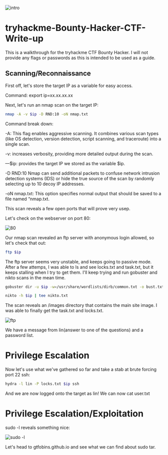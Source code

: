![intro](https://github.com/user-attachments/assets/cc79dcbb-e793-41b2-835b-4e435651a585)

# tryhackme-Bounty-Hacker-CTF-Write-up

This is a walkthrough for the tryhackme CTF Bounty Hacker. I will not provide any flags or passwords as this is intended to be used as a guide.

## Scanning/Reconnaissance

First off, let's store the target IP as a variable for easy access.

Command: export ip=xx.xx.xx.xx

Next, let's run an nmap scan on the target IP:
```bash
nmap -A -v $ip -D RND:10 -oN nmap.txt
```

Command break down:

-A: This flag enables aggressive scanning. It combines various scan types (like OS detection, version detection, script scanning, and traceroute) into a single scan.

-v: increases verbosity, providing more detailed output during the scan.

—$ip: provides the target IP we stored as the variable $ip.

-D RND:10 Nmap can send additional packets to confuse network intrusion detection systems (IDS) or hide the true source of the scan by randomly selecting up to 10 decoy IP addresses.

-oN nmap.txt: This option specifies normal output that should be saved to a file named “nmap.txt.

This scan reveals a few open ports that will prove very usep.

Let's check on the webserver on port 80: 

![80](https://github.com/user-attachments/assets/376107c9-bda0-4172-ae2d-e401ec4557c7)

Our nmap scan revealed an ftp server with anonymous login allowed, so let's check that out:
```bash
ftp $ip
```
The ftp server seems very unstable, and keeps going to passive mode. After a few attemps, I was able to ls and see locks.txt and task.txt, but it keeps stalling when I try to get them. I'll keep trying and run gobuster and nikto scans in the mean time.
```bash
gobuster dir -u $ip -w=/usr/share/wordlists/dirb/common.txt -o bust.txt
```
```bash
nikto -h $ip | tee nikto.txt
```
The scan reveals an /images directory that contains the main site image. 
I was able to finally get the task.txt and locks.txt.

![ftp](https://github.com/user-attachments/assets/bd5b2702-3903-4c06-aa92-75b37bd721b5)

We have a message from lin(answer to one of the questions) and a password list.
# Privilege Escalation
Now let's use what we've gathered so far and take a stab at brute forcing port 22 ssh:
```bash
hydra -l lin -P locks.txt $ip ssh
```
And we are now logged onto the target as lin!
We can now cat user.txt
# Privilege Escalation/Exploitation
sudo -l reveals something nice:

![sudo -l](https://github.com/user-attachments/assets/f7d6fc5c-12c2-42b1-a053-308c1e4ac04d)


Let's head to gtfobins.github.io and see what we can find about sudo tar.
